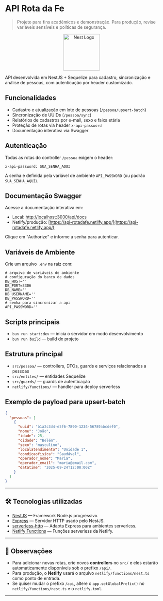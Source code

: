 # API Rota da Fe
> Projeto para fins acadêmicos e demonstração. Para produção, revise variáveis sensíveis e políticas de segurança.
<p align="center">
  <a href="http://nestjs.com/" target="blank"><img src="https://nestjs.com/img/logo-small.svg" width="120" alt="Nest Logo" /></a>
</p>
API desenvolvida em NestJS + Sequelize para cadastro, sincronização e análise de pessoas, com autenticação por header customizado.

## Funcionalidades

- Cadastro e atualização em lote de pessoas (`/pessoa/upsert-batch`)
- Sincronização de UUIDs (`/pessoa/sync`)
- Relatórios de cadastros por e-mail, sexo e faixa etária
- Proteção de rotas via header `x-api-password`
- Documentação interativa via Swagger

## Autenticação

Todas as rotas do controller `/pessoa` exigem o header:

```
x-api-password: SUA_SENHA_AQUI
```

A senha é definida pela variável de ambiente `API_PASSWORD` (ou padrão `SUA_SENHA_AQUI`).

## Documentação Swagger

Acesse a documentação interativa em:

- Local: [http://localhost:3000/api/docs](http://localhost:3000/api/docs)
- Netlify/produção: [https://api-rotadafe.netlify.app/](https://api-rotadafe.netlify.app/)

Clique em "Authorize" e informe a senha para autenticar.

## Variáveis de Ambiente

Crie um arquivo `.env` na raiz com:

```
# arquivo de variáveis de ambiente
# configuração do banco de dados
DB_HOST=''
DB_PORT=3306
DB_NAME=''
DB_USERNAME=''
DB_PASSWORD=''
# senha para sincronizar a api
API_PASSWORD=''
```

## Scripts principais

- `bun run start:dev` — inicia o servidor em modo desenvolvimento
- `bun run build` — build do projeto

## Estrutura principal

- `src/pessoa/` — controllers, DTOs, guards e serviços relacionados a pessoas
- `src/entites/` — entidades Sequelize
- `src/guards/` — guards de autenticação
- `netlify/functions/` — handler para deploy serverless

## Exemplo de payload para upsert-batch

```json
{
  "pessoas": [
    {
      "uuid": "b1a2c3d4-e5f6-7890-1234-56789abcdef0",
      "nome": "João",
      "idade": 25,
      "cidade": "Belém",
      "sexo": "masculino",
      "localatendimento": "Unidade 1",
      "condicaofisica": "Saudável",
      "operador_nome": "Maria",
      "operador_email": "maria@email.com",
      "datatime": "2025-09-24T12:00:00Z"
    }
  ]
}
```

---

## 🛠️ Tecnologias utilizadas
- [NestJS](https://nestjs.com/) — Framework Node.js progressivo.
- [Express](https://expressjs.com/) — Servidor HTTP usado pelo NestJS.
- [serverless-http](https://github.com/dougmoscrop/serverless-http) — Adapta Express para ambientes serverless.
- [Netlify Functions](https://docs.netlify.com/functions/overview/) — Funções serverless da Netlify.

---

## 📌 Observações
- Para adicionar novas rotas, crie novos **controllers** no `src/` e eles estarão automaticamente disponíveis sob o prefixo `/api/`.
- Para produção, o **Netlify** usará o arquivo `netlify/functions/nest.ts` como ponto de entrada.
- Se quiser mudar o prefixo `/api`, altere o `app.setGlobalPrefix()` no `netlify/functions/nest.ts` e o `netlify.toml`.

---